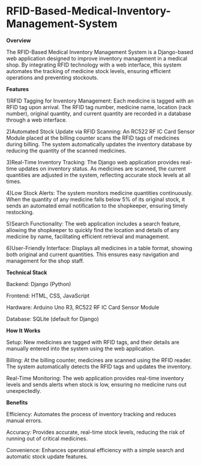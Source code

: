 # RFID-Based-Medical-Inventory-Management-System

**Overview**

The RFID-Based Medical Inventory Management System is a Django-based web application designed to improve inventory management in a medical shop. By integrating RFID technology with a web interface, this system automates the tracking of medicine stock levels, ensuring efficient operations and preventing stockouts.

**Features**

1)RFID Tagging for Inventory Management: Each medicine is tagged with an RFID tag upon arrival. The RFID tag number, medicine name, location (rack number), original quantity, and current quantity are recorded in a database through a web interface.

2)Automated Stock Update via RFID Scanning: An RC522 RF IC Card Sensor Module placed at the billing counter scans the RFID tags of medicines during billing. The system automatically updates the inventory database by reducing the quantity of the scanned medicines.

3)Real-Time Inventory Tracking: The Django web application provides real-time updates on inventory status. As medicines are scanned, the current quantities are adjusted in the system, reflecting accurate stock levels at all times.

4)Low Stock Alerts: The system monitors medicine quantities continuously. When the quantity of any medicine falls below 5% of its original stock, it sends an automated email notification to the shopkeeper, ensuring timely restocking.

5)Search Functionality: The web application includes a search feature, allowing the shopkeeper to quickly find the location and details of any medicine by name, facilitating efficient retrieval and management.

6)User-Friendly Interface: Displays all medicines in a table format, showing both original and current quantities. This ensures easy navigation and management for the shop staff.

**Technical Stack**

Backend: Django (Python)

Frontend: HTML, CSS, JavaScript

Hardware: Arduino Uno R3, RC522 RF IC Card Sensor Module

Database: SQLite (default for Django)

**How It Works**

Setup: New medicines are tagged with RFID tags, and their details are manually entered into the system using the web application.

Billing: At the billing counter, medicines are scanned using the RFID reader. The system automatically detects the RFID tags and updates the inventory.

Real-Time Monitoring: The web application provides real-time inventory levels and sends alerts when stock is low, ensuring no medicine runs out unexpectedly.

**Benefits**

Efficiency: Automates the process of inventory tracking and reduces manual errors.

Accuracy: Provides accurate, real-time stock levels, reducing the risk of running out of critical medicines.

Convenience: Enhances operational efficiency with a simple search and automatic stock update features.
